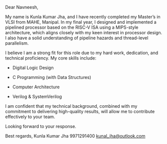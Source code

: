 Dear Navneesh,

My name is Kunla Kumar Jha, and I have recently completed my Master’s in VLSI from MAHE, Manipal. In my final year, I designed and implemented a pipelined processor based on the RISC-V ISA using a MIPS-style architecture, which aligns closely with my keen interest in processor design. I also have a solid understanding of pipeline hazards and thread-level parallelism.

I believe I am a strong fit for this role due to my hard work, dedication, and technical proficiency. My core skills include:

* Digital Logic Design

* C Programming (with Data Structures)

* Computer Architecture

* Verilog & SystemVerilog

I am confident that my technical background, combined with my commitment to delivering high-quality results, will allow me to contribute effectively to your team.

Looking forward to your response.

Best regards,
Kunla Kumar Jha
9971291400
kunal_jha@outlook.com

